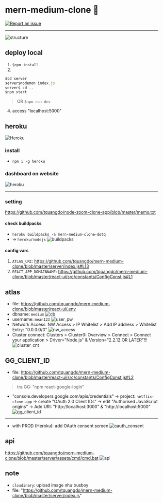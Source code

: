 # mern-medium-clone 🚀

[![Report an issue](https://img.shields.io/badge/Support-Issues-green)](https://github.com/tquangdo/mern-medium-clone/issues/new)
***********
![structure](structure.png)

## deploy local
1. `$npm install`
2. 
```js
$cd server
server$nodemon index.js
server$ cd ..
$npm start
```
>OR `$npm run dev`
4. access "localhost:5000"

## heroku
![Heroku](https://heroku-badge.herokuapp.com/?app=mern-medium-clone-dotq)
### install
- `npm i -g heroku`
### dashboard on website
![heroku](heroku.png)
***********
### setting
https://github.com/tquangdo/node-zoom-clone-app/blob/master/memo.txt
#### check buildpacks
- `heroku buildpacks -a mern-medium-clone-dotq`
- -> `heroku/nodejs`
![buildpacks](buildpacks.png)
#### config vars
1. `ATLAS_URI`: https://github.com/tquangdo/mern-medium-clone/blob/master/server/index.js#L13
2. `REACT_APP_DOMAINNAME`: https://github.com/tquangdo/mern-medium-clone/blob/master/react-ui/src/constants/ConfigConst.js#L1

## atlas
- file: https://github.com/tquangdo/mern-medium-clone/blob/master/react-ui/.env
- dbname: `medium`
![db](db.png)
- username: `mean123`
![user_pw](user_pw.png)
- Network Access: NW Access > IP Whitelist > Add IP address > Whitelist Entry: "0.0.0.0/0"
![nw_access](nw_access.png)
- Cluster connect: Clusters > Cluster0: Overview > Connect > Connect your application > Driver="Node.js" & Version="2.2.12 OR LATER"!!!
![cluster_cnt](cluster_cnt.png)

## GG_CLIENT_ID
* file: https://github.com/tquangdo/mern-medium-clone/blob/master/react-ui/src/constants/ConfigConst.js#L2
>tra GG: "npm react-google-login"
* "console.developers.google.com/apis/credentials" -> project: `netflix-clone-app` -> create "OAuth 2.0 Client IDs" -> edit "Authorised JavaScript origins"
 -> Add URI: "http://localhost:3000" & "http://localhost:5000"
![gg_client_id](gg_client_id.png)
***********
* with PROD (Heroku): add OAuth consent screen
![oauth_consent](oauth_consent.png)

## api
https://github.com/tquangdo/mern-medium-clone/blob/master/server/assets/cmd/cmd.bat
![api](api.png)

## note
* `cloudinary`: upload image như busboy
* file: "https://github.com/tquangdo/mern-medium-clone/blob/master/server/index.js"

